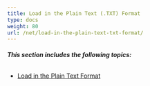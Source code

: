 ```yaml
---
title: Load in the Plain Text (.TXT) Format
type: docs
weight: 80
url: /net/load-in-the-plain-text-txt-format/
---
```


###### **This section includes the following topics:** 

- [Load in the Plain Text Format](/words/net/load-in-the-plain-text-format)
